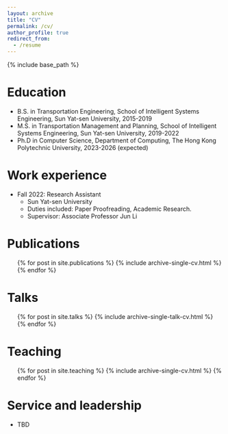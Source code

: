 ```yaml
---
layout: archive
title: "CV"
permalink: /cv/
author_profile: true
redirect_from:
  - /resume
---
```


{% include base_path %}

Education
======
* B.S. in Transportation Engineering, School of Intelligent Systems Engineering, Sun Yat-sen University, 2015-2019
* M.S. in Transportation Management and Planning, School of Intelligent Systems Engineering, Sun Yat-sen University, 2019-2022
* Ph.D in Computer Science, Department of Computing, The Hong Kong Polytechnic University, 2023-2026 (expected)

Work experience
======
* Fall 2022: Research Assistant
  * Sun Yat-sen University
  * Duties included: Paper Proofreading, Academic Research.
  * Supervisor: Associate Professor Jun Li

Publications
======
  <ul>{% for post in site.publications %}
    {% include archive-single-cv.html %}
  {% endfor %}</ul>
  
Talks
======
  <ul>{% for post in site.talks %}
    {% include archive-single-talk-cv.html %}
  {% endfor %}</ul>
  
Teaching
======
  <ul>{% for post in site.teaching %}
    {% include archive-single-cv.html %}
  {% endfor %}</ul>
  
Service and leadership
======
* TBD
